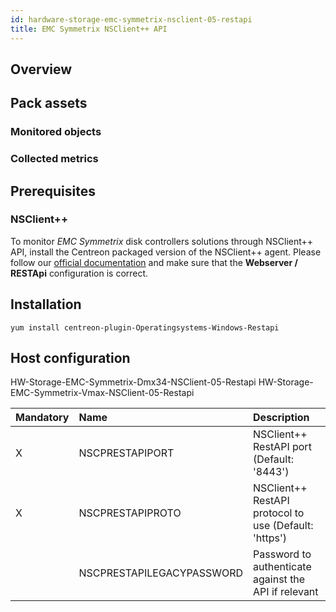 ```yaml
---
id: hardware-storage-emc-symmetrix-nsclient-05-restapi
title: EMC Symmetrix NSClient++ API
---
```


## Overview

## Pack assets

### Monitored objects

### Collected metrics

## Prerequisites

### NSClient++

To monitor *EMC Symmetrix* disk controllers solutions through NSClient++ API, install the Centreon packaged version 
of the NSClient++ agent. Please follow our [official documentation](../plugin-packs/tutorials/centreon-nsclient-tutorial.html) 
and make sure that the **Webserver / RESTApi** configuration is correct.

## Installation 

``` shell
yum install centreon-plugin-Operatingsystems-Windows-Restapi
```

## Host configuration

HW-Storage-EMC-Symmetrix-Dmx34-NSClient-05-Restapi
HW-Storage-EMC-Symmetrix-Vmax-NSClient-05-Restapi

| Mandatory | Name                      | Description                                           |
|:----------|:--------------------------|:------------------------------------------------------|
| X         | NSCPRESTAPIPORT           | NSClient++ RestAPI port (Default: '8443')             |
| X         | NSCPRESTAPIPROTO          | NSClient++ RestAPI protocol to use (Default: 'https') |
|           | NSCPRESTAPILEGACYPASSWORD | Password to authenticate against the API if relevant  |